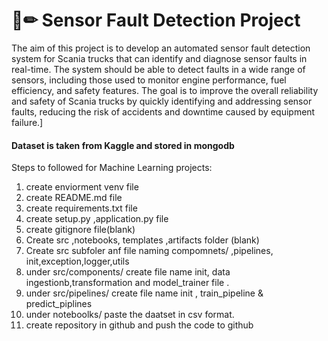 # 📄✏ Sensor Fault Detection Project
The aim of this project is to develop an automated sensor fault detection system for Scania trucks that can identify and diagnose sensor faults in real-time. The system should be able to detect faults in a wide range of sensors, including those used to monitor engine performance, fuel efficiency, and safety features. The goal is to improve the overall reliability and safety of Scania trucks by quickly identifying and addressing sensor faults, reducing the risk of accidents and downtime caused by equipment failure.]

#### Dataset is taken from Kaggle and stored in mongodb

Steps to followed for Machine Learning projects:

1. create enviorment venv file
2. create README.md file
3. create requirements.txt file 
4. create setup.py ,application.py file
5. create gitignore file(blank)
6. Create src ,notebooks, templates ,artifacts folder (blank)
7. Create src subfoler anf file naming compomnets/ ,pipelines\, init,exception,logger,utils
8. under src/components/ create file name init, data ingestionb,transformation and model_trainer file .
9. under src/pipelines/ create file name init , train_pipeline & predict_piplines
10. under noteboolks/ paste the daatset in csv format. 
11. create repository in github and push the code to github
